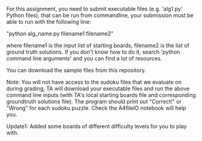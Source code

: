 For this assignment, you need to submit executable files (e.g. 'alg1.py' Python files), that can be run from commandline, your submission must be able to run with the following line:

"python alg_name.py filename1 filename2"

where filename1 is the input list of starting boards, filename2 is the list of ground truth solutions. If you don't know how to do it, search 'python command line arguments' and you can find a lot of resources.

You can download the sample files from this repository.

Note: You will not have access to the sudoku files that we evaluate on during grading, TA will download your executable files and run the above command line inputs (with TA's local starting boards file and corresponding groundtruth solutions file). The program should print out "Correct!" or "Wrong" for each sudoku puzzle. Check the A4fileIO notebook will help you.

Update1: Added some boards of different difficulty levels for you to play with.